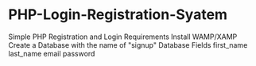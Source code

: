 # PHP-Login-Registration-Syatem
Simple PHP Registration and Login
Requirements
Install WAMP/XAMP
Create a Database with the name of "signup"
Database Fields
first_name
last_name
email
password

